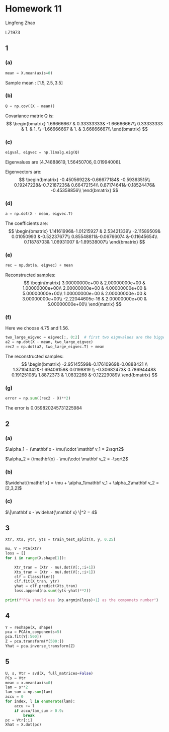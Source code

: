 # Homework 11

Lingfeng Zhao

LZ1973

## 1

### (a)

```python
mean = X.mean(axis=0)
```

Sample mean : $[1.5,2.5, 3.5]$

### (b)

```python
Q = np.cov((X - mean))
```



Covariance matrix Q is:
$$
\begin{bmatrix}
 1.66666667 & 0.33333333& -1.66666667\\
 0.33333333 & 1.        &  1.        \\
-1.66666667 & 1.        &  3.66666667\\
 \end{bmatrix}
$$

### (c)

```python
eigval, eigvec = np.linalg.eig(Q)
```

Eigenvalues are $[4.74888619,1.56450706,0.01994008]$.

Eigenvectors are:
$$
\begin{bmatrix}
-0.45056922&-0.66677184& -0.59363515\\
 0.19247228&-0.72187235&  0.66472154\\
 0.87174641&-0.18524476& -0.45358856\\
\end{bmatrix}
$$

### (d)

```python
a = np.dot(X - mean, eigvec.T)
```

The coefficients are:
$$
\begin{bmatrix}
 1.14161996&-1.01215927 & 2.53421339\\
-2.11589509& 0.01050993 &-0.52237677\\
 0.85548811&-0.06766074 &-0.11645654\\
 0.11878703& 1.06931007 &-1.89538007\\
\end{bmatrix}
$$

###  (e)



```python
rec = np.dot(a, eigvec) + mean
```

Reconstructed samples:
$$
\begin{matrix}
 3.00000000e+00 & 2.00000000e+00 & 1.00000000e+00\\
 2.00000000e+00 & 4.00000000e+00 & 5.00000000e+00\\
 1.00000000e+00 & 2.00000000e+00 & 3.00000000e+00\\
-2.22044605e-16 & 2.00000000e+00 & 5.00000000e+00\\
\end{matrix}
$$

### (f)

Here we choose 4.75 and 1.56.

```python
two_large_eigvec = eigvec[:, 0:2]  # first two eignvalues are the biggest
a2 = np.dot(X - mean, two_large_eigvec)
rec2 = np.dot(a2, two_large_eigvec.T) + mean
```

The reconstructed samples:
$$
\begin{bmatrix}
-2.95145599&-0.17610969&-0.0888421 \\
 1.37104342&-1.69406159& 0.0198819 \\
-0.30682473& 0.78694448& 0.19125108\\
 1.8872373 & 1.0832268 &-0.12229089\\
\end{bmatrix}
$$


### (g)

```python
error = np.sum((rec2 - X)**2)
```

The error is $0.059820245731225984$

## 2

### (a)

$\alpha_1 = (\mathbf x - \mu)\cdot \mathbf  v_1 = 2\sqrt2$

$\alpha_2 = (\mathbf{x} - \mu)\cdot \mathbf  v_2 = -\sqrt2$

### (b)

$\widehat{\mathbf x} = \mu + \alpha_1\mathbf v_1 + \alpha_2\mathbf v_2 = [2,3,2]$

### (c)

$\|\mathbf x - \widehat{\mathbf x} \|^2 = 4$

## 3

```python
Xtr, Xts, ytr, yts = train_test_split(X, y, 0.25)

mu, V = PCA(Xtr)
loss = []
for i in range(X.shape[1]):
    
    Xtr_tran = (Xtr - mu).dot(V[:,:i+1])    
    Xts_tran = (Xtr - mu).dot(V[:,:i+1])
    clf = Classifier()
    clf.fit(X_tran, ytr)
    yhat = clf.predict(Xts_tran)
    loss.append(np.sum((yts-yhat)**2))
    
print(f"PCA should use {np.argmin(loss)+1} as the componets number")
```

## 4

```python
Y = reshape(X, shape)
pca = PCA(n_components=5)
pca.fit(Y[:500])
Z = pca.transform(Y[500:])
Yhat = pca.inverse_transform(Z)
```

## 5

```python
U, s, Vtr = svd(X, full_matrices=False)
PCs = Vtr
mean = x.mean(axis=0)
lam = s**2
lam_sum = np.sum(lam)
accu = 0
for index, l in enumerate(lam):
    accu += l
    if accu/lam_sum > 0.9:
        break
pc = Vtr[:i]
Xhat = X.dot(pc)
    
```



